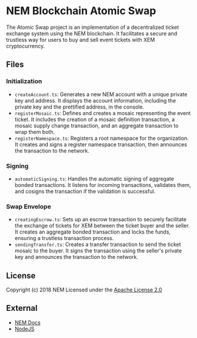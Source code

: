 # NEM Blockchain Atomic Swap

The Atomic Swap project is an implementation of a decentralized ticket exchange system using the NEM blockchain. It facilitates a secure and trustless way for users to buy and sell event tickets with XEM cryptocurrency.

## Files

### Initialization

- `createAccount.ts`: Generates a new NEM account with a unique private key and address. It displays the account information, including the private key and the prettified address, in the console.
- `registerMosaic.ts`: Defines and creates a mosaic representing the event ticket. It includes the creation of a mosaic definition transaction, a mosaic supply change transaction, and an aggregate transaction to wrap them both.
- `registerNamespace.ts`: Registers a root namespace for the organization. It creates and signs a register namespace transaction, then announces the transaction to the network.

### Signing

- `automaticSigning.ts`: Handles the automatic signing of aggregate bonded transactions. It listens for incoming transactions, validates them, and cosigns the transaction if the validation is successful.

### Swap Envelope

- `creatingEscrow.ts`: Sets up an escrow transaction to securely facilitate the exchange of tickets for XEM between the ticket buyer and the seller. It creates an aggregate bonded transaction and locks the funds, ensuring a trustless transaction process.
- `sendingTransfer.ts`: Creates a transfer transaction to send the ticket mosaic to the buyer. It signs the transaction using the seller's private key and announces the transaction to the network.

## License

Copyright (c) 2018 NEM
Licensed under the [Apache License 2.0](LICENSE)

## External

- [NEM Docs](https://nemtech.github.io)
- [NodeJS](https://nodejs.org/en/download/)
